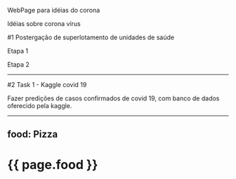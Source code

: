 
WebPage para idéias do corona


Idéias sobre corona vírus

#1 Postergação de superlotamento de unidades de saúde

Etapa 1

Etapa 2

---

#2 Task 1 - Kaggle covid 19

Fazer predições de casos confirmados de covid 19, com banco de dados oferecido pela kaggle.

---
food: Pizza
---

<h1>{{ page.food }}</h1>
